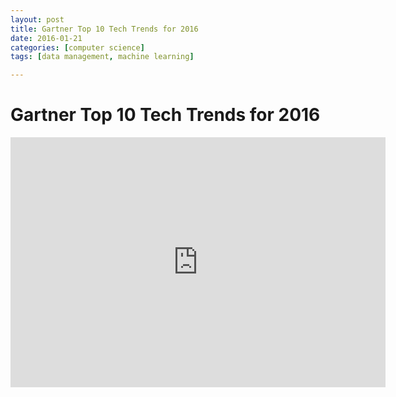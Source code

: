 ```yaml
---
layout: post
title: Gartner Top 10 Tech Trends for 2016
date: 2016-01-21
categories: [computer science]
tags: [data management, machine learning]

---
```



# Gartner Top 10 Tech Trends for 2016

<iframe width="600" height="400" src="https://www.youtube.com/embed/KjnfOhCbCr4" frameborder="0" allowfullscreen></iframe>